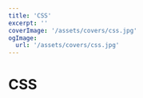 ```yaml
---
title: 'CSS'
excerpt: ''
coverImage: '/assets/covers/css.jpg'
ogImage:
  url: '/assets/covers/css.jpg'
---
```



# CSS